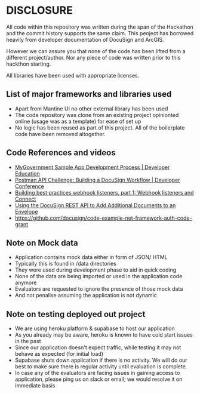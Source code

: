 # DISCLOSURE

All code within this repository was written during the span of the Hackathon and the commit history supports the same claim. This peoject has borrowed heavily from developer documentation of DocuSign and ArcGIS.

However we can assure you that none of the code has been lifted from a different project/author. Nor any piece of code was written prior to this hackthon starting.

 All libraries have been used with appropriate licenses.

## List of major frameworks and libraries used

- Apart from Mantine UI no other external library has been used
- The code repository was clone from an existing project opinionted online (usage was as a template) for ease of set up
- No logic has been reused as part of this project. All of the boilerplate code have been removed altogether.

## Code References and videos

- [MyGovernment Sample App Development Process | Developer Education](https://www.youtube.com/watch?v=uiv0plgJG2M)
- [Postman API Challenge: Building a DocuSign Workflow | Developer Conference](https://www.youtube.com/watch?v=kT7paM_izdM)
- [Building best practices webhook listeners, part 1: Webhook listeners and Connect](https://www.docusign.com/blog/dsdev-webhook-listeners-part-1?utm_source=social&utm_medium=youtube)
- [Using the DocuSign REST API to Add Additional Documents to an Envelope](https://www.docusign.com/blog/dsdev-using-docusign-rest-api-add-additional-documents-envelope)
- <https://github.com/docusign/code-example-net-framework-auth-code-grant>

## Note on Mock data

- Application contains mock data either in form of JSON/ HTML
- Typically this is found in /data directories
- They were used during development phase to aid in quick coding
- None of the data are being imported or used in the application code anymore
- Evaluators are requested to ignore the presence of those mock data
- And not penalise assuming the application is not dynamic

## Note on testing deployed out project

- We are using heroku platform & supabase to host our application
- As you already may be aware, heroku is known to have cold start issues in the past
- Since our application doesn't expect traffic, while testing it may not behave as expected (for initial load)
- Supabase shuts down application if there is no activity. We will do our  best to make sure there is regular activity until evaluation is complete.
- In case any of the evaluators are facing issues in gaining access to application, please ping us on slack or email; we would resolve it on immediate basis

